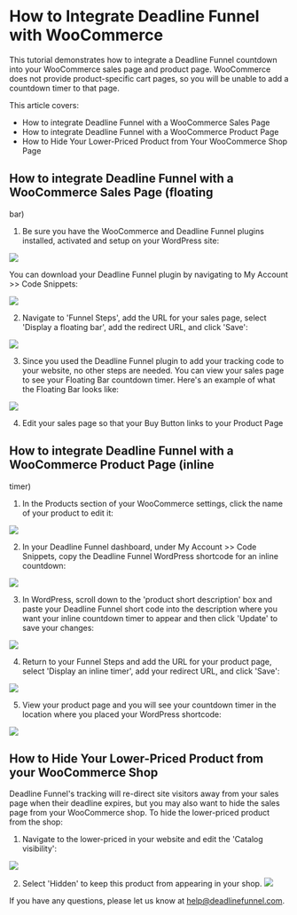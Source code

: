 # How to Integrate Deadline Funnel with WooCommerce

This tutorial demonstrates how to integrate a Deadline Funnel countdown into your WooCommerce sales page and product page. WooCommerce does not provide product-specific cart pages, so you will be unable to add a countdown timer to that page.

This article covers:

* How to integrate Deadline Funnel with a WooCommerce Sales Page
* How to integrate Deadline Funnel with a WooCommerce Product Page
* How to Hide Your Lower-Priced Product from Your WooCommerce Shop Page

## How to integrate Deadline Funnel with a WooCommerce Sales Page \(floating

bar\)

1. Be sure you have the WooCommerce and Deadline Funnel plugins installed, activated and setup on your WordPress site:

![](https://d33v4339jhl8k0.cloudfront.net/docs/assets/53974d6ce4b0c76107b109d1/images/5a7c7f5f0428634376cff300/file-0IDBOeoKw5.png)

You can download your Deadline Funnel plugin by navigating to My Account &gt;&gt; Code Snippets:

![](https://d33v4339jhl8k0.cloudfront.net/docs/assets/53974d6ce4b0c76107b109d1/images/5a7c7fc80428634376cff307/file-7BcF9bqhlS.png)

2. Navigate to 'Funnel Steps', add the URL for your sales page, select 'Display a floating bar', add the redirect URL, and click 'Save':

![](https://d33v4339jhl8k0.cloudfront.net/docs/assets/53974d6ce4b0c76107b109d1/images/5c783c362c7d3a0cb932155e/file-JDPyIgnWsG.png)

3. Since you used the Deadline Funnel plugin to add your tracking code to your website, no other steps are needed. You can view your sales page to see your Floating Bar countdown timer. Here's an example of what the Floating Bar looks like:

![](https://d33v4339jhl8k0.cloudfront.net/docs/assets/53974d6ce4b0c76107b109d1/images/5c65c0a12c7d3a66e32e783a/file-r2622Bfum3.png)

4. Edit your sales page so that your Buy Button links to your Product Page

## How to integrate Deadline Funnel with a WooCommerce Product Page \(inline

timer\)

1. In the Products section of your WooCommerce settings, click the name of your product to edit it:

![](https://d33v4339jhl8k0.cloudfront.net/docs/assets/53974d6ce4b0c76107b109d1/images/592604300428634b4a336de3/file-vksAzF1S1k.png)

2. In your Deadline Funnel dashboard, under My Account &gt;&gt; Code Snippets, copy the Deadline Funnel WordPress shortcode for an inline countdown:

![](https://d33v4339jhl8k0.cloudfront.net/docs/assets/53974d6ce4b0c76107b109d1/images/5a7c82fd2c7d3a4a4198f1f1/file-doRjyQeo4W.png)

3. In WordPress, scroll down to the 'product short description' box and paste your Deadline Funnel short code into the description where you want your inline countdown timer to appear and then click 'Update' to save your changes:

![](https://d33v4339jhl8k0.cloudfront.net/docs/assets/53974d6ce4b0c76107b109d1/images/592605042c7d3a074e8acd72/file-Roytp6cYmo.png)

4. Return to your Funnel Steps and add the URL for your product page, select 'Display an inline timer', add your redirect URL, and click 'Save':

![](https://d33v4339jhl8k0.cloudfront.net/docs/assets/53974d6ce4b0c76107b109d1/images/5c783cd22c7d3a0cb9321570/file-hMgAYWDhqC.png)

5. View your product page and you will see your countdown timer in the location where you placed your WordPress shortcode:

![](https://d33v4339jhl8k0.cloudfront.net/docs/assets/53974d6ce4b0c76107b109d1/images/592605e60428634b4a336de6/file-A9clNVc4pP.png)

## How to Hide Your Lower-Priced Product from your WooCommerce Shop

Deadline Funnel's tracking will re-direct site visitors away from your sales page when their deadline expires, but you may also want to hide the sales page from your WooCommerce shop. To hide the lower-priced product from the shop:

1. Navigate to the lower-priced in your website and edit the 'Catalog visibility':

![](https://d33v4339jhl8k0.cloudfront.net/docs/assets/53974d6ce4b0c76107b109d1/images/5a29a9780428631b6b6dc05e/file-UkIFxN474r.png)

2. Select 'Hidden' to keep this product from appearing in your shop. ![](https://d33v4339jhl8k0.cloudfront.net/docs/assets/53974d6ce4b0c76107b109d1/images/5a29a9b80428631b6b6dc05f/file-dOPWBEmd3L.png)

If you have any questions, please let us know at [help@deadlinefunnel.com](mailto:mailto:help@deadlinefunnel.com).

